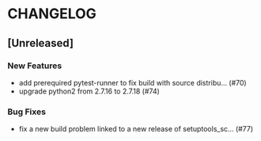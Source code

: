 # CHANGELOG

## [Unreleased]

### New Features

- add prerequired pytest-runner to fix build with source distribu… (#70)
- upgrade python2 from 2.7.16 to 2.7.18 (#74)

### Bug Fixes

- fix a new build problem linked to a new release of setuptools_sc… (#77)


